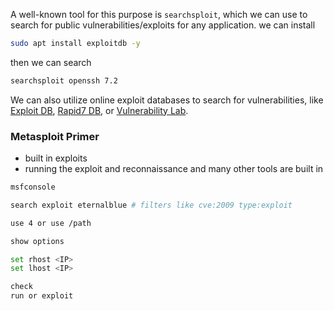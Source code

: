 A well-known tool for this purpose is `searchsploit`, which we can use to search for public vulnerabilities/exploits for any application.
we can install 
```bash
sudo apt install exploitdb -y
```

then we can search 
```bash
searchsploit openssh 7.2
```
We can also utilize online exploit databases to search for vulnerabilities, like [Exploit DB](https://www.exploit-db.com), [Rapid7 DB](https://www.rapid7.com/db/), or [Vulnerability Lab](https://www.vulnerability-lab.com).

### Metasploit Primer
- built in exploits
- running the exploit and reconnaissance and many other tools are built in

```bash
msfconsole

search exploit eternalblue # filters like cve:2009 type:exploit

use 4 or use /path

show options

set rhost <IP>
set lhost <IP>

check
run or exploit
```